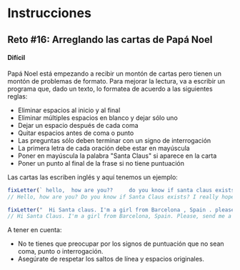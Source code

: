 # **Instrucciones**

## **Reto #16: Arreglando las cartas de Papá Noel**
#### **Difícil**

Papá Noel está empezando a recibir un montón de cartas pero tienen un montón de problemas de formato. Para mejorar la lectura, va a escribir un programa que, dado un texto, lo formatea de acuerdo a las siguientes reglas:

- Eliminar espacios al inicio y al final
- Eliminar múltiples espacios en blanco y dejar sólo uno
- Dejar un espacio después de cada coma
- Quitar espacios antes de coma o punto
- Las preguntas sólo deben terminar con un signo de interrogación
- La primera letra de cada oración debe estar en mayúscula
- Poner en mayúscula la palabra "Santa Claus" si aparece en la carta
- Poner un punto al final de la frase si no tiene puntuación

Las cartas las escriben inglés y aquí tenemos un ejemplo:
```js
fixLetter(` hello,  how are you??     do you know if santa claus exists?  i really hope he does!  bye  `)
// Hello, how are you? Do you know if Santa Claus exists? I really hope he does! Bye.

fixLetter("  Hi Santa claus. I'm a girl from Barcelona , Spain . please, send me a bike.  Is it possible?")
// Hi Santa Claus. I'm a girl from Barcelona, Spain. Please, send me a bike. Is it possible?
```

A tener en cuenta:

- No te tienes que preocupar por los signos de puntuación que no sean coma, punto o interrogación.
- Asegúrate de respetar los saltos de línea y espacios originales.